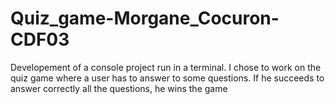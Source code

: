 # Quiz_game-Morgane_Cocuron-CDF03
Developement of a console project run in a terminal. I chose to work on the quiz game where a user has to answer to some questions. If he succeeds to answer correctly all the questions, he wins the game
